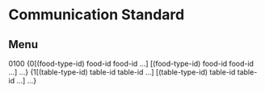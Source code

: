 # Communication Standard

## Menu

0100 {0[(food-type-id) food-id food-id ...] [(food-type-id) food-id food-id ...] ...} {1[(table-type-id) table-id table-id ...] [(table-type-id) table-id table-id ...] ...}
